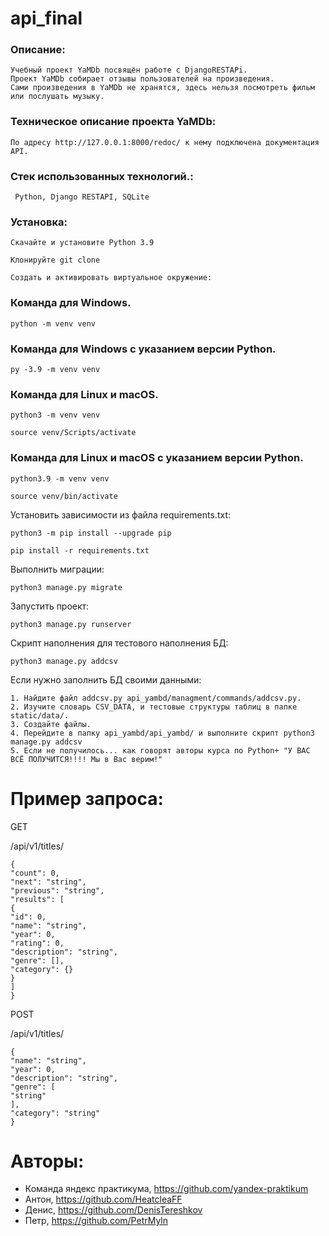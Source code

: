 # api_final

### Описание:

```
Учебный проект YaMDb посвящён работе с DjangoRESTAPi.
Проект YaMDb собирает отзывы пользователей на произведения.
Сами произведения в YaMDb не хранятся, здесь нельзя посмотреть фильм или послушать музыку.
```

### Техническое описание проекта YaMDb:

```
По адресу http://127.0.0.1:8000/redoc/ к нему подключена документация API. 
```

### Стек использованных технологий.:

```
 Python, Django RESTAPI, SQLite
```


### Установка:

```
Скачайте и установите Python 3.9
```

```
Клонируйте git clone 
```

```
Cоздать и активировать виртуальное окружение:
```

###  Команда для Windows.

```
python -m venv venv
```

###  Команда для Windows с указанием версии Python.
```
py -3.9 -m venv venv
```
###  Команда для Linux и macOS.

```
python3 -m venv venv
```
```
source venv/Scripts/activate
```
###  Команда для Linux и macOS с указанием версии Python.

```
python3.9 -m venv venv
```
```
source venv/bin/activate
```
Установить зависимости из файла requirements.txt:

```
python3 -m pip install --upgrade pip
```

```
pip install -r requirements.txt
```
Выполнить миграции:
```
python3 manage.py migrate
```
Запустить проект:
```
python3 manage.py runserver
```
Cкрипт наполнения для тестового наполнения БД:
```
python3 manage.py addcsv
```
Если нужно заполнить БД своими данными:
```
1. Найдите файл addcsv.py api_yambd/managment/commands/addcsv.py.
2. Изучите словарь CSV_DATA, и тестовые структуры таблиц в папке static/data/.
3. Создайте файлы.
4. Перейдите в папку api_yambd/api_yambd/ и выполните скрипт python3 manage.py addcsv
5. Если не получилось... как говорят авторы курса по Python+ "У ВАС ВСЁ ПОЛУЧИТСЯ!!!! Мы в Вас верим!"
```



# Пример запроса:

GET


/api/v1/titles/
```
{
"count": 0,
"next": "string",
"previous": "string",
"results": [
{
"id": 0,
"name": "string",
"year": 0,
"rating": 0,
"description": "string",
"genre": [],
"category": {}
}
]
}
```

POST

/api/v1/titles/

```
{
"name": "string",
"year": 0,
"description": "string",
"genre": [
"string"
],
"category": "string"
}
```
# Авторы:
- Команда яндекс практикума, https://github.com/yandex-praktikum
- Антон, https://github.com/HeatcleaFF
- Денис, https://github.com/DenisTereshkov
- Пeтр, https://github.com/PetrMyln


